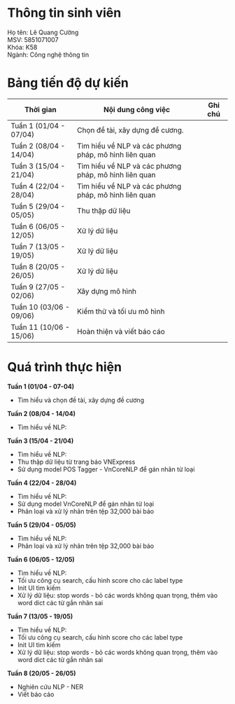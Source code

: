 # Thông tin sinh viên
Họ tên: Lê Quang Cường  
MSV: 5851071007  
Khóa: K58  
Ngành: Công nghệ thông tin

# Bảng tiến độ dự kiến
| Thời gian       | Nội dung công việc                           | Ghi chú           |
|-----------------|---------------------------------------------|-------------------|
| Tuần 1 (01/04 - 07/04) | Chọn đề tài, xây dựng đề cương.                |                   |
| Tuần 2 (08/04 - 14/04) | Tìm hiểu về NLP và các phương pháp, mô hình liên quan |                   |
| Tuần 3 (15/04 - 21/04) | Tìm hiểu về NLP và các phương pháp, mô hình liên quan |                   |
| Tuần 4 (22/04 - 28/04) | Tìm hiểu về NLP và các phương pháp, mô hình liên quan |                   |
| Tuần 5 (29/04 - 05/05) | Thu thập dữ liệu                             |                   |
| Tuần 6 (06/05 - 12/05) | Xử lý dữ liệu                                 |                   |
| Tuần 7 (13/05 - 19/05) | Xử lý dữ liệu                                 |                   |
| Tuần 8 (20/05 - 26/05) | Xử lý dữ liệu                                 |                   |
| Tuần 9 (27/05 - 02/06) | Xây dựng mô hình                             |                   |
| Tuần 10 (03/06 - 09/06) | Kiểm thử và tối ưu mô hình                     |                   |
| Tuần 11 (10/06 - 15/06) | Hoàn thiện và viết báo cáo                   |                   |



# Quá trình thực hiện
**Tuần 1 (01/04 - 07-04)**
- Tìm hiểu và chọn đề tài, xây dựng đề cương

**Tuần 2 (08/04 - 14/04)**
-  Tìm hiểu về NLP:

**Tuần 3 (15/04 - 21/04)**
- Tìm hiểu về NLP:
- Thu thập dữ liệu từ trang báo VNExpress
- Sử dụng model POS Tagger - VnCoreNLP để gán nhãn từ loại

**Tuần 4 (22/04 - 28/04)**
- Tìm hiểu về NLP:
- Sử dụng model VnCoreNLP để gán nhãn từ loại
- Phân loại và xử lý nhãn trên tệp 32,000 bài báo

**Tuần 5 (29/04 - 05/05)**
- Tìm hiểu về NLP:
- Phân loại và xử lý nhãn trên tệp 32,000 bài báo

**Tuần 6 (06/05 - 12/05)**
- Tìm hiểu về NLP:
- Tối ưu công cụ search, cấu hình score cho các label type
- Init UI tìm kiếm
- Xử lý dữ liệu: stop words - bỏ các words không quan trọng, thêm vào word dict các từ gắn nhãn sai

**Tuần 7 (13/05 - 19/05)**
- Tìm hiểu về NLP:
- Tối ưu công cụ search, cấu hình score cho các label type
- Init UI tìm kiếm
- Xử lý dữ liệu: stop words - bỏ các words không quan trọng, thêm vào word dict các từ gắn nhãn sai

**Tuần 8 (20/05 - 26/05)**
- Nghiên cứu NLP - NER
- Viết báo cáo
